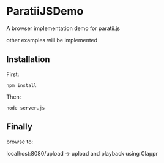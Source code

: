 # ParatiiJSDemo
A browser implementation demo for paratii.js

other examples will be implemented

## Installation

First:
```
npm install
```
Then:

```
node server.js
```

## Finally

browse to:

localhost:8080/upload -> upload and playback using Clappr
